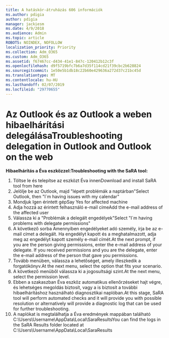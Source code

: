 ```yaml
---
title: A hatáskör-átruházás 606 információk
ms.author: pdigia
author: pdigia
manager: jackiesm
ms.date: 4/9/2018
ms.audience: Admin
ms.topic: article
ROBOTS: NOINDEX, NOFOLLOW
localization_priority: Priority
ms.collection: Adm_O365
ms.custom: Adm_O365
ms.assetid: f67467cc-d434-41e1-847c-120412b12c3f
ms.openlocfilehash: d9f5719bfc7b6a7d35f114cd21f39cbc2b628824
ms.sourcegitcommit: 1e50e5b1db18c22b60e429636a272d37c21bc45d
ms.translationtype: MT
ms.contentlocale: hu-HU
ms.lasthandoff: 02/07/2019
ms.locfileid: "29770655"
---
```

# <a name="troubleshooting-delegation-in-outlook-and-outlook-on-the-web"></a><span data-ttu-id="5e83f-102">Az Outlook és az Outlook a weben hibaelhárítási delegálása</span><span class="sxs-lookup"><span data-stu-id="5e83f-102">Troubleshooting delegation in Outlook and Outlook on the web</span></span>

<span data-ttu-id="5e83f-103">**Hibaelhárítás a Éva eszközzel:**</span><span class="sxs-lookup"><span data-stu-id="5e83f-103">**Troubleshooting with the SaRA tool:**</span></span>

1. <span data-ttu-id="5e83f-104">Töltse le és telepítse az eszközt Éva innen</span><span class="sxs-lookup"><span data-stu-id="5e83f-104">Download and install SaRA tool from here</span></span>
1. <span data-ttu-id="5e83f-105">Jelölje be az Outlook, majd "lépett problémák a naptárban"</span><span class="sxs-lookup"><span data-stu-id="5e83f-105">Select Outlook, then "I\`m having issues with my calendar"</span></span>
1. <span data-ttu-id="5e83f-106">Mondjuk Igen érintett gép</span><span class="sxs-lookup"><span data-stu-id="5e83f-106">Say Yes for affected machine</span></span>
1. <span data-ttu-id="5e83f-107">Adja hozzá az érintett felhasználó e-mail címe</span><span class="sxs-lookup"><span data-stu-id="5e83f-107">Add the e-mail address of the affected user</span></span>
1. <span data-ttu-id="5e83f-108">Válassza ki a "Problémák a delegált engedélyek"</span><span class="sxs-lookup"><span data-stu-id="5e83f-108">Select "I\`m having problems with delegate permissions"</span></span>
1. <span data-ttu-id="5e83f-p101">A következő sorba Amennyiben engedélyeket adó személy, írja be az e-mail címet a delegált. Ha engedélyt kapott és a meghatalmazott, adja meg az engedélyt kapott személy e-mail címét.</span><span class="sxs-lookup"><span data-stu-id="5e83f-p101">At the next prompt, if you are the person giving permissions, enter the e-mail address of your delegate. If you received permissions and you are the delegate, enter the e-mail address of the person that gave you permissions.</span></span>
1. <span data-ttu-id="5e83f-111">Tovább menüben, válassza a lehetőséget, amely illeszkedik a forgatókönyv.</span><span class="sxs-lookup"><span data-stu-id="5e83f-111">At the next menu, select the option that fits your scenario.</span></span> 
1. <span data-ttu-id="5e83f-112">A következő menüből válassza ki a jogosultsági szint.</span><span class="sxs-lookup"><span data-stu-id="5e83f-112">At the next menu, select the permission level.</span></span>
1. <span data-ttu-id="5e83f-113">Ebben a szakaszban Éva eszköz automatikus ellenőrzéseket hajt végre, és lehetséges megoldás biztosít, vagy a is biztosít a további hibaelhárításhoz használható diagnosztikai naplóban.</span><span class="sxs-lookup"><span data-stu-id="5e83f-113">At this stage, SaRA tool will perform automated checks and it will provide you with possible resolution or alternatively will provide a diagnostic log that can be used for further troubleshooting.</span></span>
1. <span data-ttu-id="5e83f-114">A naplókat is megtalálhatja a Éva eredmények mappában található C:\Users\Username\AppData\Local\SaraResults</span><span class="sxs-lookup"><span data-stu-id="5e83f-114">You can find the logs in the SaRA Results folder located at C:\Users\Username\AppData\Local\SaraResults</span></span>